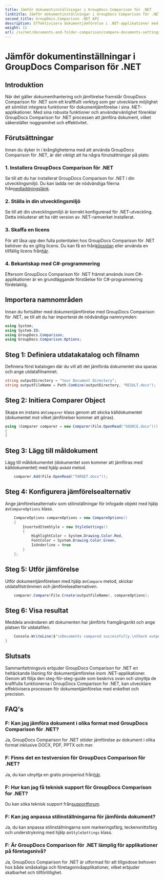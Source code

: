 ```yaml
---
title: Jämför dokumentinställningar i GroupDocs Comparison för .NET
linktitle: Jämför dokumentinställningar i GroupDocs Comparison för .NET
second_title: GroupDocs.Comparison .NET API
description: Effektivisera dokumentjämförelse i .NET-applikationer med GroupDocs Comparison. Jämför dokument utan ansträngning med avancerade funktioner.
weight: 11
url: /sv/net/documents-and-folder-comparison/compare-documents-settings-dotnet/
---
```


# Jämför dokumentinställningar i GroupDocs Comparison för .NET

## Introduktion
När det gäller dokumenthantering och jämförelse framstår GroupDocs Comparison för .NET som ett kraftfullt verktyg som ger utvecklare möjlighet att sömlöst integrera funktioner för dokumentjämförelse i sina .NET-applikationer. Med sina robusta funktioner och användarvänlighet förenklar GroupDocs Comparison for .NET processen att jämföra dokument, vilket säkerställer noggrannhet och effektivitet.
## Förutsättningar
Innan du dyker in i krångligheterna med att använda GroupDocs Comparison för .NET, är det viktigt att ha några förutsättningar på plats:
### 1. Installera GroupDocs Comparison för .NET
 Se till att du har installerat GroupDocs Comparison for .NET i din utvecklingsmiljö. Du kan ladda ner de nödvändiga filerna från[nedladdningslänk](https://releases.groupdocs.com/comparison/net/).
### 2. Ställa in din utvecklingsmiljö
Se till att din utvecklingsmiljö är korrekt konfigurerad för .NET-utveckling. Detta inkluderar att ha rätt version av .NET-ramverket installerat.
### 3. Skaffa en licens
För att låsa upp den fulla potentialen hos GroupDocs Comparison för .NET behöver du en giltig licens. Du kan få en från[köpsidan](https://purchase.groupdocs.com/buy) eller använda en tillfällig licens från[här](https://purchase.groupdocs.com/temporary-license/).
### 4. Bekantskap med C#-programmering
Eftersom GroupDocs Comparison för .NET främst används inom C#-applikationer är en grundläggande förståelse för C#-programmering fördelaktig.

## Importera namnområden
Innan du fortsätter med dokumentjämförelse med GroupDocs Comparison för .NET, se till att du har importerat de nödvändiga namnrymden:
```csharp
using System;
using System.IO;
using GroupDocs.Comparison;
using GroupDocs.Comparison.Options;
```
## Steg 1: Definiera utdatakatalog och filnamn
Definiera först katalogen där du vill att det jämförda dokumentet ska sparas och ange utdatafilnamnet.
```csharp
string outputDirectory = "Your Document Directory";
string outputFileName = Path.Combine(outputDirectory, "RESULT.docx");
```
## Steg 2: Initiera Comparer Object
 Skapa en instans av`Comparer` klass genom att skicka källdokumentet (dokumentet mot vilket jämförelser kommer att göras).
```csharp
using (Comparer comparer = new Comparer(File.OpenRead("SOURCE.docx")))
{
}
```
## Steg 3: Lägg till måldokument
 Lägg till måldokumentet (dokumentet som kommer att jämföras med källdokumentet) med hjälp av`Add` metod.
```csharp
    comparer.Add(File.OpenRead("TARGET.docx"));
```
## Steg 4: Konfigurera jämförelsealternativ
 Ange jämförelsealternativ som stilinställningar för infogade objekt med hjälp av`CompareOptions` klass.
```csharp
    CompareOptions compareOptions = new CompareOptions()
    {
        InsertedItemStyle = new StyleSettings()
        {
            HighlightColor = System.Drawing.Color.Red,
            FontColor = System.Drawing.Color.Green,
            IsUnderline = true
        }
    };
```
## Steg 5: Utför jämförelse
 Utför dokumentjämförelsen med hjälp av`Compare` metod, skickar utdatafilströmmen och jämförelsealternativen.
```csharp
    comparer.Compare(File.Create(outputFileName), compareOptions);
```
## Steg 6: Visa resultat
Meddela användaren att dokumenten har jämförts framgångsrikt och ange platsen för utdatafilen.
```csharp
    Console.WriteLine($"\nDocuments compared successfully.\nCheck output in {Directory.GetCurrentDirectory()}.");
}
```

## Slutsats
Sammanfattningsvis erbjuder GroupDocs Comparison for .NET en heltäckande lösning för dokumentjämförelse inom .NET-applikationer. Genom att följa den steg-för-steg-guide som beskrivs ovan och utnyttja de kraftfulla funktionerna i GroupDocs Comparison for .NET, kan utvecklare effektivisera processen för dokumentjämförelse med enkelhet och precision.
## FAQ's
### F: Kan jag jämföra dokument i olika format med GroupDocs Comparison för .NET?
Ja, GroupDocs Comparison for .NET stöder jämförelse av dokument i olika format inklusive DOCX, PDF, PPTX och mer.
### F: Finns det en testversion för GroupDocs Comparison för .NET?
 Ja, du kan utnyttja en gratis provperiod från[här](https://releases.groupdocs.com/).
### F: Hur kan jag få teknisk support för GroupDocs Comparison for .NET?
 Du kan söka teknisk support från[supportforum](https://forum.groupdocs.com/c/comparison/12).
### F: Kan jag anpassa stilinställningarna för jämförda dokument?
 Ja, du kan anpassa stilinställningarna som markeringsfärg, teckensnittsfärg och understrykning med hjälp av`StyleSettings` klass.
### F: Är GroupDocs Comparison för .NET lämplig för applikationer på företagsnivå?
Ja, GroupDocs Comparison for .NET är utformad för att tillgodose behoven hos både småskaliga och företagsnivåapplikationer, vilket erbjuder skalbarhet och tillförlitlighet.
